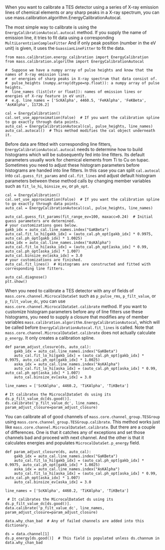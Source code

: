 When you want to calibrate a TES detector using a series of X-ray emission lines of chemical elements or any sharp peaks in a X-ray spectrum, you can use mass.calibration.algorithm.EnergyCalibrationAutocal.

The most simple way to calibrate is using the `EnergyCalibrationAutocal.autocal` method. If you supply the name of emission line, it tries to fit data using a corresponding `MultiLorentzianComplexFitter` And if only peak position (number in the eV unit) is given, it uses the `GuassianLineFitter` to fit the data.
```python3
from mass.calibration.energy_calibration import EnergyCalibration
from mass.calibration.algorithm import EnergyCalibrationAutocal

#  Suppose we have a numpy array of pulse heights and know that the names of X-ray emission lines
#  or energies of sharp peaks in X-ray spectrum that data consist of.
#  pulse_heights (numpy.array(dtype=np.float)): a numpy array of pulse heights.
#  line_names (list[str or float]): names of emission lines or energies of X-ray feature in eV unit.
#  e.g. line_names = ['ScKAlpha', 4460.5, 'FeKAlpha', 'FeKBeta', 'AsKAlpha', 11726.2]

cal = EnergyCalibration()
cal.set_use_approximation(False)  # If you want the calibration spline to go exactly through data points.
auto_cal = EnergyCalibrationAutocal(cal, pulse_heights, line_names)
auto_cal.autocal()  # This method modifies the cal object underneath it.
```

Before data are fitted with corresponding line fitters, `EnergyCalibrationAutocal.autocal` needs to determine how to build histograms which will be subsequently fed into line fitters. Its default parameters usually work for chemical elements from Ti to Cu on tupac. Sometimes you need to adjust these histogram parameters before histograms are handed into line fitters.
In this case you can split `cal.autocal` into `cal.guess_fit_params` and `cal.fit_lines` and adjust default histogram parameters between these method calls by changing member variables such as `fit_lo_hi`, `binsize_ev`, or `ph_opt`. 

```python3
cal = EnergyCalibration()
cal.set_use_approximation(False)  # If you want the calibration spline to go exactly through data points.
auto_cal = EnergyCalibrationAutocal(cal, pulse_heights, line_names)

auto_cal.guess_fit_params(fit_range_ev=100, maxacc=0.24)  # Initial guess parameters are determined.
# your customizations goes below.
gakb_idx = auto_cal.line_names.index("GaKBeta")
auto_cal.fit_lo_hi[gakb_idx] = (auto_cal.ph_opt[gakb_idx] * 0.9975, auto_cal.ph_opt[gakb_idx] * 1.0025)
aska_idx = auto_cal.line_names.index("AsKAlpha")
auto_cal.fit_lo_hi[aska_idx] = (auto_cal.ph_opt[aska_idx] * 0.99, auto_cal.ph_opt[aska_idx] * 1.007)
auto_cal.binsize_ev[aska_idx] = 3.0
# your customizations are finished.
auto_cal.fit_lines()  # Histograms are constructed and fitted with corresponding line fitters.

auto_cal.diagnose()
plt.show()
```

When you need to calibrate a TES detector with any of fields of `mass.core.channel.MicrocalDataSet` such as `p_pulse_rms`, `p_filt_value`, or `p_filt_value_dc`, you can use `mass.core.channel.MicrocalDataSet.calibrate` method.
If you want to customize histogram parameters before any of line fitters use these histograms, you need to supply a closure that modifies any of member variables `mass.calibration.algorithm.EnergyCalibrationAutocal`, which will be called before `EnergyCalibrationAutocal.fit_lines` is called.
Note that `mass.core.channel.MicrocalDataSet.calibrate` does not actually calculate `p_energy`. It only creates a calibration spline.

```python3
def param_adjust_closure(ds, auto_cal):
    gakb_idx = auto_cal.line_names.index("GaKBeta")
    auto_cal.fit_lo_hi[gakb_idx] = (auto_cal.ph_opt[gakb_idx] * 0.9975, auto_cal.ph_opt[gakb_idx] * 1.0025)
    aska_idx = auto_cal.line_names.index("AsKAlpha")
    auto_cal.fit_lo_hi[aska_idx] = (auto_cal.ph_opt[aska_idx] * 0.99, auto_cal.ph_opt[aska_idx] * 1.007)
    auto_cal.binsize_ev[aska_idx] = 3.0

line_names = ['ScKAlpha', 4460.2, 'TiKAlpha', 'TiKBeta']
 
# It calibrates the MicrocalDataSet ds using its ds.p_filt_value_dc[ds.good()].
ds.calibrate('p_filt_value_dc', line_names, param_adjust_closure=param_adjust_closure) 
```

You can calibrate all of good channels of `mass.core.channel_group.TESGroup` using `mass.core.channel_group.TESGroup.calibrate`. This method works just like `mass.core.channel.MicrocalDataSet.calibrate`. But there are a couple of differences. One is that it catches any of exceptions and set those channels bad and proceed with next channel. And the other is that it calculates energies and populates `MicrocalDataSet.p_energy` field.

```python3
def param_adjust_closure(ds, auto_cal):
    gakb_idx = auto_cal.line_names.index("GaKBeta")
    auto_cal.fit_lo_hi[gakb_idx] = (auto_cal.ph_opt[gakb_idx] * 0.9975, auto_cal.ph_opt[gakb_idx] * 1.0025)
    aska_idx = auto_cal.line_names.index("AsKAlpha")
    auto_cal.fit_lo_hi[aska_idx] = (auto_cal.ph_opt[aska_idx] * 0.99, auto_cal.ph_opt[aska_idx] * 1.007)
    auto_cal.binsize_ev[aska_idx] = 3.0

line_names = ['ScKAlpha', 4460.2, 'TiKAlpha', 'TiKBeta']
 
 # It calibrates the MicrocalDataSet ds using its ds.p_filt_value_dc[ds.good()].
data.calibrate('p_filt_value_dc', line_names, param_adjust_closure=param_adjust_closure)

data.why_chan_bad  # Any of failed channels are added into this dictionary.

ds = data.channel[1]
ds.p_energy[ds.good()]  # This field is populated unless ds.channum in data.why_chan_bad
```

